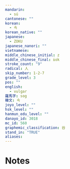 ```yaml
---
mandarin:
  - sú
cantonese: ""
korean:
  - 속
korean_native: ""
japanese:
  - ZOKU
japanese_nanori: ""
vietnamese:
middle_chinese_initial: z
middle_chinese_final: ɨok
stroke_count: "9"
radical: 人
skip_number: 1-2-7
grade_level: 3
pos: ""
english:
  - vulgar
羅馬字: sog
韓文: 속
joyo_level: ""
hsk_level: ""
hanmun_edu_level: ""
danayo_id: 3018
mc_id: 560
graphemic_classification: 谷
stand_in: "TRUE"
aliases:
---
```


# Notes
